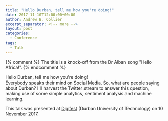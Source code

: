 ```yaml
---
title: "Hello Durban, tell me how you're doing!"
date: 2017-11-10T12:00:00+00:00
author: Andrew B. Collier
excerpt_separator: <!-- more -->
layout: post
categories:
  - Conference
tags:
  - Talk
---
```


{% comment %}
The title is a knock-off from the Dr Alban song "Hello Africa!".
{% endcomment %}

<div class="talk">
	<div class="title">
	Hello Durban, tell me how you're doing!
	</div>
	<div class="abstract">
	Everybody speaks their mind on Social Media. So, what are people saying about Durban? I'll harvest the Twitter stream to answer this question, making use of some simple analytics, sentiment analysis and machine learning.
	</div>
</div>

This talk was presented at [Digifest](http://digifest.dut.ac.za/) (Durban University of Technology) on 10 November 2017.
